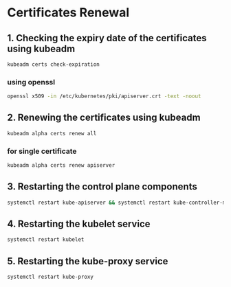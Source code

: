 # Certificates Renewal


## 1. Checking the expiry date of the certificates using kubeadm

```bash
kubeadm certs check-expiration
```

### using openssl

```bash
openssl x509 -in /etc/kubernetes/pki/apiserver.crt -text -noout
```


## 2. Renewing the certificates using kubeadm

```bash
kubeadm alpha certs renew all
```

### for single certificate

```bash
kubeadm alpha certs renew apiserver
```


## 3. Restarting the control plane components

```bash
systemctl restart kube-apiserver && systemctl restart kube-controller-manager && systemctl restart kube-scheduler
```

## 4. Restarting the kubelet service

```bash
systemctl restart kubelet
```

## 5. Restarting the kube-proxy service

```bash
systemctl restart kube-proxy
```


